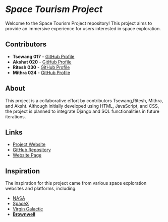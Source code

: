 # _Space Tourism Project_

Welcome to the Space Tourism Project repository! This project aims to provide an immersive experience for users interested in space exploration.

## Contributors

- **Tsewang 017** - [GitHub Profile](https://github.com/alpha)
- **Akshat 020** - [GitHub Profile](https://github.com/beta)
- **Ritesh 030** - [GitHub Profile](https://github.com/gamma)
- **Mithra 024** - [GitHub Profile](https://github.com/delta)

## About

This project is a collaborative effort by contributors Tsewang,Ritesh, Mithra, and Aksht. Although initially developed using HTML, JavaScript, and CSS, the project is planned to integrate Django and SQL functionalities in future iterations.

## Links

- [Project Website](https://dioskit.github.io/final-WP-project/)
- [GitHub Repository](https://github.com//spacetourism)
- [Website Page](https://htewebpage.com)

## Inspiration

The inspiration for this project came from various space exploration websites and platforms, including:

- [NASA](https://www.nasa.gov)
- [SpaceX](https://www.spacex.com)
- [Virgin Galactic](https://www.virgingalactic.com)
- [**Brownwell**](https://www.brownelltravel.com/)
